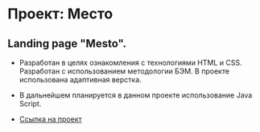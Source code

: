 # Проект: Место
## Landing page "Mesto".


* Разработан в целях ознакомления с технологиями HTML и CSS. Разработан с использованием методологии БЭМ. В проекте использована адаптивная верстка.

* В дальнейшем планируется в данном проекте использование Java Script.

* [Ссылка на проект](https://annanikolaevaa.github.io/mesto/)
